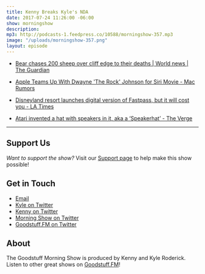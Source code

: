 ```yaml
---
title: Kenny Breaks Kyle's NDA
date: 2017-07-24 11:26:00 -06:00
show: morningshow
description: 
mp3: http://podcasts-1.feedpress.co/10588/morningshow-357.mp3
image: "/uploads/morningshow-357.png"
layout: episode
---
```


* [Bear chases 200 sheep over cliff edge to their deaths | World news | The Guardian](https://www.theguardian.com/world/2017/jul/23/bear-chases-200-sheep-over-cliff-edge-france-spain)

* [Apple Teams Up With Dwayne 'The Rock' Johnson for Siri Movie - Mac Rumors](https://www.macrumors.com/2017/07/23/apple-dwayne-johnson-siri-movie/)

* [Disneyland resort launches digital version of Fastpass, but it will cost you - LA Times](http://www.latimes.com/business/la-fi-disney-maxpass-20170719-story.html)

* [Atari invented a hat with speakers in it, aka a ‘Speakerhat’ - The Verge](https://www.theverge.com/circuitbreaker/2017/7/20/16003062/atari-speakerhat-release-beta-test)

---

## Support Us
*Want to support the show?* Visit our [Support page](https://goodstuff.fm/support) to help make this show possible!

## Get in Touch
* [Email](mailto:kyle@goodstuff.fm)
* [Kyle on Twitter](http://twitter.com/dogburps)
* [Kenny on Twitter](http://twitter.com/pizzarobotics)
* [Morning Show on Twitter](http://twitter.com/morningshowam)
* [Goodstuff.FM on Twitter](http://twitter.com/goodstufffm)

## About
The Goodstuff Morning Show is produced by Kenny and Kyle Roderick. Listen to other great shows on [Goodstuff.FM](http://goodstuff.fm/shows)!
